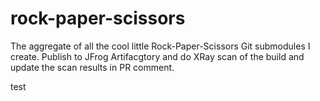 # rock-paper-scissors
The aggregate of all the cool little Rock-Paper-Scissors Git submodules I create.
Publish to JFrog Artifacgtory and do XRay scan of the build and update the scan results in PR comment.

test
